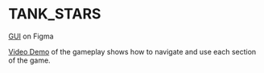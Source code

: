 # TANK_STARS



[GUI](https://www.figma.com/file/YIu9fM9MWcfaLQ9mS6beDv/AP_Project?node-id=0%3A1&t=8kasb98TPSZYCVJ1-1) on Figma

[Video Demo](https://drive.google.com/file/d/14EPHnj4kJdrInkjTNlOBCoPfBaiXFEwf/view?usp=drive_link) of the gameplay shows how to navigate and use each section of the game.
